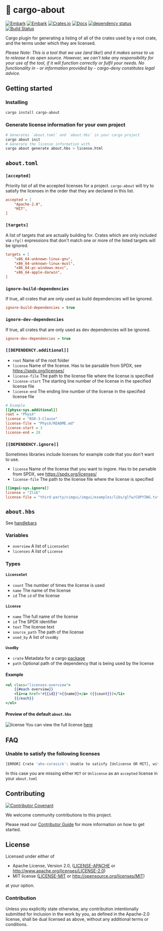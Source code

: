 # 📜 cargo-about

[![Embark](https://img.shields.io/badge/embark-open%20source-blueviolet.svg)](https://embark.dev)
[![Embark](https://img.shields.io/badge/discord-ark-%237289da.svg?logo=discord)](https://discord.gg/dAuKfZS)
[![Crates.io](https://img.shields.io/crates/v/cargo-about.svg)](https://crates.io/crates/cargo-about)
[![Docs](https://docs.rs/cargo-about/badge.svg)](https://docs.rs/cargo-about)
[![dependency status](https://deps.rs/repo/github/EmbarkStudios/cargo-about/status.svg)](https://deps.rs/repo/github/EmbarkStudios/cargo-about)
[![Build Status](https://github.com/EmbarkStudios/cargo-about/workflows/CI/badge.svg)](https://github.com/EmbarkStudios/cargo-about/actions?workflow=CI)

Cargo plugin for generating a listing of all of the crates used by a root crate, and the terms under which they are licensed.

_Please Note: This is a tool that we use (and like!) and it makes sense to us to release it as open source. However, we can’t take any responsibility for your use of the tool, if it will function correctly or fulfil your needs. No functionality in - or information provided by - cargo-deny constitutes legal advice._

## Getting started

### Installing

```bash
cargo install cargo-about
```

### Generate license information for your own project

```bash
# Generates `about.toml` and `about.hbs` in your cargo project
cargo about init
# Generate the license information with
cargo about generate about.hbs > license.html
```

## `about.toml`

### `[accepted]`

Priority list of all the accepted licenses for a project. `cargo-about` will try to satisfy the licenses in the order that they are declared in this list.

```ini
accepted = [
    "Apache-2.0",
    "MIT",
]
```

### `[targets]`

A list of targets that are actually building for. Crates which are only included via `cfg()` expressions that don't match one or more of the listed targets will be ignored.

```ini
targets = [
    "x86_64-unknown-linux-gnu",
    "x86_64-unknown-linux-musl",
    "x86_64-pc-windows-msvc",
    "x86_64-apple-darwin",
]
```

### `ignore-build-dependencies`

If true, all crates that are only used as build dependencies will be ignored.

```ini
ignore-build-dependencies = true
```

### `ignore-dev-dependencies`

If true, all crates that are only used as dev dependencies will be ignored.

```ini
ignore-dev-dependencies = true
```

### `[[DEPENDENCY.additional]]`
* `root` Name of the root folder
* `license` Name of the license. Has to be parsable from SPDX, see https://spdx.org/licenses/
* `license-file` The path to the license file where the license is specified
* `license-start` The starting line number of the license in the specified license file
* `license-end` The ending line number of the license in the specified license file


```ini
# Example
[[physx-sys.additional]]
root = "PhysX"
license = "BSD-3-Clause"
license-file = "PhysX/README.md"
license-start = 3
license-end = 28
```

### `[[DEPENDENCY.ignore]]`
Sometimes libraries include licenses for example code that you don't want to use.

* `license` Name of the license that you want to ingore. Has to be parsable from SPDX, see https://spdx.org/licenses/
* `license-file` The path to the license file where the license is specified

```ini
[[imgui-sys.ignore]]
license = "Zlib"
license-file = "third-party/cimgui/imgui/examples/libs/glfw/COPYING.txt"
```

## `about.hbs`
See [handlebars](https://handlebarsjs.com)

### Variables

* `overview` A list of `LicenseSet`
* `licenses` A list of `License`

### Types

#### `LicenseSet`
* `count` The number of times the license is used
* `name` The name of the license
* `id` The `id` of the license

#### `License`
* `name` The full name of the license
* `id` The SPDX identifier
* `text` The license text
* `source_path` The path of the license
* `used_by` A list of `UsedBy`

#### `UsedBy`
* `crate` Metadata for a cargo [package](https://docs.rs/cargo_metadata/newest/cargo_metadata/struct.Package.html)
* `path` Optional path of the dependency that is being used by the license

#### Example

```hbs
<ul class="licenses-overview">
    {{#each overview}}
    <li><a href="#{{id}}">{{name}}</a> ({{count}})</li>
    {{/each}}
</ul>
```

#### Preview of the default `about.hbs`
![license](https://i.imgur.com/pvOjj06.png)
You can view the full license [here](media/license.html)

## FAQ

### Unable to satisfy the following licenses

```bash
[ERROR] Crate 'aho-corasick': Unable to satisfy [Unlicense OR MIT], with the following accepted licenses [Apache-2.0]
```

In this case you are missing either `MIT` or `Unlicense` as an `accepted` license in your `about.toml`

## Contributing

[![Contributor Covenant](https://img.shields.io/badge/contributor%20covenant-v1.4-ff69b4.svg)](../CODE_OF_CONDUCT.md)

We welcome community contributions to this project.

Please read our [Contributor Guide](CONTRIBUTING.md) for more information on how to get started.

## License

Licensed under either of

* Apache License, Version 2.0, ([LICENSE-APACHE](LICENSE-APACHE) or http://www.apache.org/licenses/LICENSE-2.0)
* MIT license ([LICENSE-MIT](LICENSE-MIT) or http://opensource.org/licenses/MIT)

at your option.

### Contribution

Unless you explicitly state otherwise, any contribution intentionally submitted for inclusion in the work by you, as defined in the Apache-2.0 license, shall be dual licensed as above, without any additional terms or conditions.
